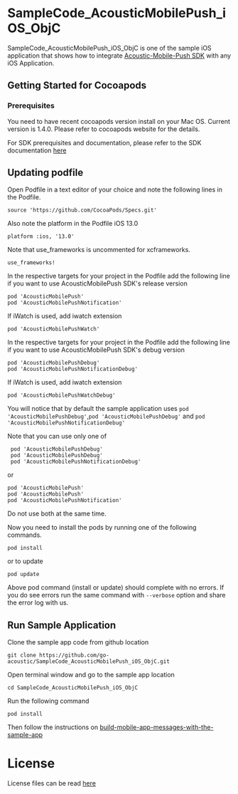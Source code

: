 # SampleCode_AcousticMobilePush_iOS_ObjC

SampleCode_AcousticMobilePush_iOS_ObjC is one of the sample iOS application that shows how to integrate [Acoustic-Mobile-Push SDK](https://github.com/go-acoustic/Acoustic-Mobile-Push-iOS) with any iOS Application.


## Getting Started for Cocoapods

### Prerequisites

You need to have recent cocoapods version install on your Mac OS. Current version is 1.4.0. Please refer to cocoapods website for the details.

For SDK prerequisites and documentation, please refer to the SDK documentation [here](https://developer.goacoustic.com/acoustic-campaign/docs/add-the-ios-sdk-to-your-app)

## Updating podfile

Open Podfile in a text editor of your choice and note the following lines in the Podfile.
```
source 'https://github.com/CocoaPods/Specs.git'
```

Also note the platform in the Podfile iOS 13.0
```
platform :ios, '13.0'
```

Note that use_frameworks is uncommented for xcframeworks.
```
use_frameworks!
```

In the respective targets for your project in the Podfile add the following line if you want to use AcousticMobilePush SDK's release version
```
pod 'AcousticMobilePush'
pod 'AcousticMobilePushNotification'
```

If iWatch is used, add iwatch extension
```
pod 'AcousticMobilePushWatch'
```

In the respective targets for your project in the Podfile add the following line if you want to use AcousticMobilePush SDK's debug version
```
pod 'AcousticMobilePushDebug'
pod 'AcousticMobilePushNotificationDebug'
```

If iWatch is used, add iwatch extension
```
pod 'AcousticMobilePushWatchDebug'
```

You will notice that by default the sample application uses `pod 'AcousticMobilePushDebug'`,`pod 'AcousticMobilePushDebug'` and `pod 'AcousticMobilePushNotificationDebug'`

Note that you can use only one of 
```
 pod 'AcousticMobilePushDebug'
 pod 'AcousticMobilePushDebug'
 pod 'AcousticMobilePushNotificationDebug'
 ```
 
 or 
 ```
 pod 'AcousticMobilePush'
 pod 'AcousticMobilePush'
 pod 'AcousticMobilePushNotification'
 ```
 
Do not use both at the same time.

Now you need to install the pods by running one of the following commands.
```
pod install
```

or to update
```
pod update
```

Above pod command (install or update) should complete with no errors. If you do see errors run the same command with `--verbose` option and share the error log with us.

## Run Sample Application

Clone the sample app code from github location

```
git clone https://github.com/go-acoustic/SampleCode_AcousticMobilePush_iOS_ObjC.git
```

Open terminal window and go to the sample app location
```
cd SampleCode_AcousticMobilePush_iOS_ObjC
```

Run the following command
```
pod install
```

Then follow the instructions on [build-mobile-app-messages-with-the-sample-app](https://developer.goacoustic.com/acoustic-campaign/docs/build-mobile-app-messages-with-the-sample-app)

# License

License files can be read [here](https://github.com/go-acoustic/Acoustic-Mobile-Push-iOS/blob/master/license/license.txt)

